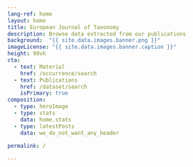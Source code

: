 ```yaml
---
lang-ref: home
layout: home
title: European Journal of Taxonomy
description: Browse data extracted from our publications
background:  "{{ site.data.images.banner.png }}"
imageLicense: "{{ site.data.images.banner.caption }}"
height: 90vh
cta:
  - text: Material
    href: /occurrence/search
  - text: Publications
    href: /dataset/search
    isPrimary: true
composition:
  - type: heroImage
  - type: stats
    data: home.stats
  - type: latestPosts
    data: we_do_not_want_any_header
    
permalink: /

---
```

